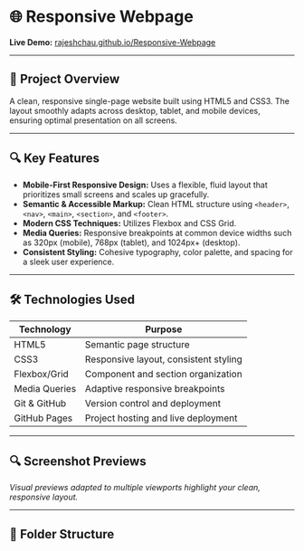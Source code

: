 # 🌐 Responsive Webpage

**Live Demo:** [rajeshchau.github.io/Responsive-Webpage](https://rajeshchau.github.io/Responsive-Webpage/)

---

## 🚀 Project Overview

A clean, responsive single-page website built using HTML5 and CSS3. The layout smoothly adapts across desktop, tablet, and mobile devices, ensuring optimal presentation on all screens.

---

## 🔍 Key Features

- **Mobile-First Responsive Design:** Uses a flexible, fluid layout that prioritizes small screens and scales up gracefully.
- **Semantic & Accessible Markup:** Clean HTML structure using `<header>`, `<nav>`, `<main>`, `<section>`, and `<footer>`.
- **Modern CSS Techniques:** Utilizes Flexbox and CSS Grid.
- **Media Queries:** Responsive breakpoints at common device widths such as 320px (mobile), 768px (tablet), and 1024px+ (desktop).
- **Consistent Styling:** Cohesive typography, color palette, and spacing for a sleek user experience.

---

## 🛠️ Technologies Used

| Technology     | Purpose                                 |
|----------------|-----------------------------------------|
| HTML5          | Semantic page structure                 |
| CSS3           | Responsive layout, consistent styling   |
| Flexbox/Grid   | Component and section organization      |
| Media Queries  | Adaptive responsive breakpoints         |
| Git & GitHub   | Version control and deployment         |
| GitHub Pages   | Project hosting and live deployment    |

---

## 🔍 Screenshot Previews

*Visual previews adapted to multiple viewports highlight your clean, responsive layout.*

---

## 📂 Folder Structure

